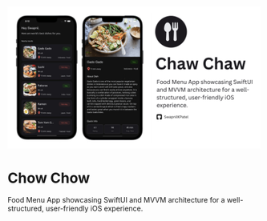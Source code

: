
![GitHub Cards Preview](https://github.com/SwapnilKPatel/ChowChow/blob/main/G-Assets/GITHUB-COVER.png?raw=true)

# Chow Chow
Food Menu App showcasing SwiftUI and MVVM architecture for a well-structured, user-friendly iOS experience.

<br />
